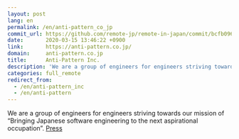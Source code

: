 ```yaml
---
layout: post
lang: en
permalink: /en/anti-pattern_co_jp
commit_url: https://github.com/remote-jp/remote-in-japan/commit/bcfb0960b832a08b6ddc516153480cb257adbbcd
date:       2020-03-15 13:46:22 +0900
link:       https://anti-pattern.co.jp/
domain:     anti-pattern.co.jp
title:      Anti-Pattern Inc.
description: 'We are a group of engineers for engineers striving towards our mission of “Bringing Japanese software engineering to the next aspirational occupation”. Press'
categories: full_remote
redirect_from:
  - /en/anti-pattern_inc
  - /en/anti-pattern
---
```


<p>We are a group of engineers for engineers striving towards our mission of “Bringing Japanese software engineering to the next aspirational occupation”. <a href="https://prtimes.jp/main/html/rd/p/000000002.000054643.html">Press</a></p>
